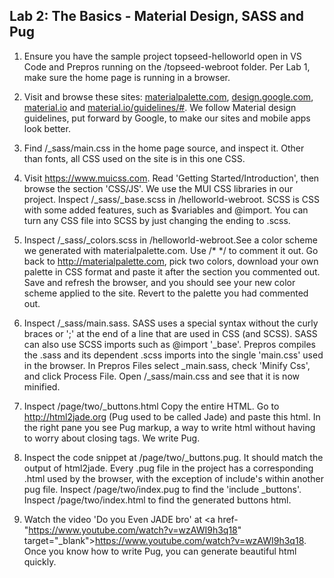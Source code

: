 ## Lab 2: The Basics - Material Design, SASS and Pug

1. Ensure you have the sample project topseed-helloworld open in VS Code and Prepros running on the /topseed-webroot folder. Per Lab 1, make sure the home page is running in a browser.

2. Visit and browse these sites: <a href='http://materialpalette.com' target='_blank'>materialpalette.com</a>, <a href='https://design.google.com' target='_blank'>design.google.com</a>, <a href='https://material.io' target='_blank'>material.io</a> and
<a href='https://material.io/guidelines/#' target='_blank'>material.io/guidelines/#</a>. We follow Material design guidelines, put forward by Google, to make our sites and mobile apps look better. 

3. Find /_sass/main.css in the home page source, and inspect it. Other than fonts, all CSS used on the site is in this one CSS.

4. Visit <a href='https://www.muicss.com' target='_blank'>https://www.muicss.com</a>. Read 'Getting Started/Introduction', then browse the section 'CSS/JS'. We use the MUI CSS libraries in our project. Inspect /_sass/_base.scss in /helloworld-webroot. SCSS is CSS with some added features, such as $variables and @import. You can turn any CSS file into SCSS by just changing the ending to .scss.

5. Inspect /_sass/_colors.scss in /helloworld-webroot.See a color scheme we generated with materialpalette.com. Use /\* \*/ to comment it out. Go back to <a href='http://materialpalette.com' target='_blank'>http://materialpalette.com</a>, pick two colors, download your own palette in CSS format and paste it after the section you commented out. Save and refresh the browser, and you should see your new color scheme applied to the site. Revert to the palette you had commented out.

6. Inspect /_sass/main.sass. SASS uses a special syntax without the curly braces or ';' at the end of a line that are used in CSS (and SCSS). SASS can also use SCSS imports such as @import '_base'. Prepros compiles the .sass and its dependent .scss imports into the single 'main.css' used in the browser. In Prepros Files select _main.sass, check 'Minify Css', and click Process File. Open /_sass/main.css and see that it is now minified.

7. Inspect /page/two/_buttons.html Copy the entire HTML. Go to <a href='http://html2jade.org' target='_blank'>http://html2jade.org</a> (Pug used to be called Jade) and paste this html. In the right pane you see Pug markup, a way to write html without having to
worry about closing tags. We write Pug. 

8. Inspect the code snippet at /page/two/_buttons.pug. It should match the output of html2jade. Every .pug file in the project has a corresponding .html used by the browser, with the exception of include's within another pug file. Inspect /page/two/index.pug to find the 'include _buttons'. Inspect /page/two/index.html to find the generated buttons html.

9. Watch the video 'Do you Even JADE bro' at <a href-"https://www.youtube.com/watch?v=wzAWI9h3q18" target="_blank">https://www.youtube.com/watch?v=wzAWI9h3q18</a>. Once you know how to write Pug, you can generate beautiful html quickly.
